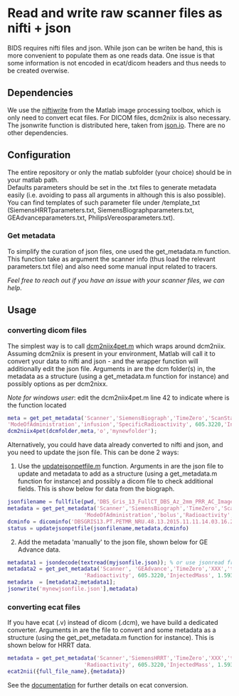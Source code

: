 # Read and write raw scanner files as nifti + json

BIDS requires nifti files and json. While json can be writen be hand, this is more convenient to populate them as one reads data. One issue is that some information is not encoded in ecat/dicom headers and thus needs to be created overwise.

## Dependencies

We use the [niftiwrite](https://se.mathworks.com/help/images/ref/niftiwrite.html) from the Matlab image processing toolbox, which is only need to convert ecat files. For DICOM files, dcm2niix is also necessary. The jsonwrite function is distributed here, taken from [json.io](https://github.com/gllmflndn/JSONio). There are no other dependencies.

## Configuration

The entire repository or only the matlab subfolder (your choice) should be in your matlab path.  
Defaults parameters should be set in the .txt files to generate metadata easily (i.e. avoiding to pass all arguments in although this is also possible). You can find templates of such parameter file under /template_txt (SiemensHRRTparameters.txt, SiemensBiographparameters.txt, GEAdvanceparameters.txt,  PhilipsVereosparameters.txt).

### Get metadata

To simplify the curation of json files, one used the get_metadata.m function. This function take as argument the scanner info (thus load the relevant parameters.txt file) and also need some manual input related to tracers.  
  
_Feel free to reach out if you have an issue with your scanner files, we can help_.

## Usage

### converting dicom files

The simplest way is to call [dcm2niix4pet.m](https://github.com/openneuropet/PET2BIDS/blob/main/matlab/dcm2niix4pet.m) which wraps around dcm2niix. Assuming dcm2niix is present in your environment, Matlab will call it to convert your data to nifti and json - and the wrapper function will additionally edit the json file. Arguments in are the dcm folder(s) in, the metadata as a structure (using a get_metadata.m function for instance) and possibly options as per dcm2nixx.  

_Note for windows user_: edit the dcm2niix4pet.m line 42 to indicate where is the function located

```matlab
meta = get_pet_metadata('Scanner','SiemensBiograph','TimeZero','ScanStart','TracerName','CB36','TracerRadionuclide','C11', ...
'ModeOfAdministration','infusion','SpecificRadioactivity', 605.3220,'InjectedMass', 1.5934,'MolarActivity', 107.66);
dcm2niix4pet(dcmfolder,meta,'o','mynewfolder');
```  
Alternatively, you could have data already converted to nifti and json, and you need to update the json file. This can be done 2 ways:

1. Use the [updatejsonpetfile.m](https://github.com/openneuropet/PET2BIDS/blob/main/matlab/updatejsonpetfile.m) function. Arguments in are the json file to update and metadata to add as a structure (using a get_metadata.m function for instance) and possibly a dicom file to check additional fields. This is show below for data from the biograph.

```matlab
jsonfilename = fullfile(pwd,'DBS_Gris_13_FullCT_DBS_Az_2mm_PRR_AC_Images_20151109090448_48.json')
metadata = get_pet_metadata('Scanner','SiemensBiograph','TimeZero','ScanStart','tracer','AZ10416936','Radionuclide','C11', ...
                        'ModeOfAdministration','bolus','Radioactivity', 605.3220,'InjectedMass', 1.5934,'MolarActivity', 107.66)
dcminfo = dicominfo('DBSGRIS13.PT.PETMR_NRU.48.13.2015.11.11.14.03.16.226.61519201.dcm')
status = updatejsonpetfile(jsonfilename,metadata,dcminfo)
```  

2. Add the metadata 'manually' to the json file, shown below for GE Advance data. 

```matlab
metadata1 = jsondecode(textread(myjsonfile.json)); % or use jsonread from the matlab BIDS library
metadata2 = get_pet_metadata('Scanner', 'GEAdvance','TimeZero','XXX','tracer','DASB','Radionuclide','C11', ...
                        'Radioactivity', 605.3220,'InjectedMass', 1.5934,'MolarActivity', 107.66)
metadata  = [metadata2;metadata1];                        
jsonwrite('mynewjsonfile.json'],metadata)                        
```  


### converting ecat files

If you have ecat (.v) instead of dicom (.dcm), we have build a dedicated converter. Arguments in are the file to convert and some metadata as a structure (using the get_pet_metadata.m function for instance). This is shown below for HRRT data.

```matlab
metadata = get_pet_metadata('Scanner','SiemensHRRT','TimeZero','XXX','tracer','DASB','Radionuclide','C11', ...
                        'Radioactivity', 605.3220,'InjectedMass', 1.5934,'MolarActivity', 107.66)
ecat2nii({full_file_name},{metadata})
```  
See the [documentation](https://github.com/openneuropet/PET2BIDS/blob/main/matlab/unit_tests/Readme.md) for further details on ecat conversion.  

